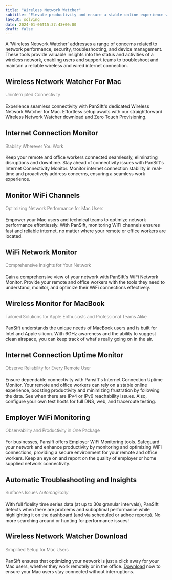 ```yaml
---
title: "Wireless Network Watcher"
subtitle: "Elevate productivity and ensure a stable online experience with PanSift's advanced tools for wireless network monitoring on Apple Macs."
layout: solving
date: 2024-01-06T15:37:43+00:00
draft: false
---
```

<style>
h4 {
font-weight: 200;
}
</style>

A 'Wireless Network Watcher' addresses a range of concerns related to network performance, security, troubleshooting, and device management. These tools provide valuable insights into the status and activities of a wireless network, enabling users and support teams to troubleshoot and maintain a reliable wireless and wired internet connection.

## Wireless Network Watcher For Mac
#### Uninterrupted Connectivity

Experience seamless connectivity with PanSift's dedicated Wireless Network Watcher for Mac. Effortless setup awaits with our straightforward Wireless Network Watcher download and Zero Touch Provisioning. 

## Internet Connection Monitor
#### Stability Wherever You Work

Keep your remote and office workers connected seamlessly, eliminating disruptions and downtime. Stay ahead of connectivity issues with PanSift's Internet Connectivity Monitor. Monitor internet connection stability in real-time and proactively address concerns, ensuring a seamless work experience.

## Monitor WiFi Channels
#### Optimizing Network Performance for Mac Users

Empower your Mac users and technical teams to optimize network performance effortlessly. With PanSift, monitoring WiFi channels ensures fast and reliable internet, no matter where your remote or office workers are located.

## WiFi Network Monitor
#### Comprehensive Insights for Your Network

Gain a comprehensive view of your network with PanSift's WiFi Network Monitor. Provide your remote and office workers with the tools they need to understand, monitor, and optimize their WiFi connections effectively.

## Wireless Monitor for MacBook
#### Tailored Solutions for Apple Enthusiasts and Professional Teams Alike

PanSift understands the unique needs of MacBook users and is built for Intel and Apple silicon. With 6GHz awareness and the ability to suggest clean airspace, you can keep track of what's really going on in the air.

## Internet Connection Uptime Monitor
#### Observe Reliability for Every Remote User

Ensure dependable connectivity with Pansift's Internet Connection Uptime Monitor. Your remote and office workers can rely on a stable online experience, boosting productivity and minimizing frustration by following the data. See when there are IPv4 or IPv6 reachability issues. Also, configure your own test hosts for full DNS, web, and traceroute testing.

## Employer WiFi Monitoring
#### Observability and Productivity in One Package

For businesses, Pansift offers Employer WiFi Monitoring tools. Safeguard your network and enhance productivity by monitoring and optimizing WiFi connections, providing a secure environment for your remote and office workers. Keep an eye on and report on the quality of employer or home supplied network connectivity. 

## Automatic Troubleshooting and Insights
#### Surfaces Issues _Automagically_

With full fidelity time series data (at up to 30s granular intervals), PanSift detects when there are problems and suboptimal performance while highlighting it on the dashboard (and via scheduled or adhoc reports). No more searching around or hunting for performance issues!

## Wireless Network Watcher Download
#### Simplified Setup for Mac Users

PanSift ensures that optimizing your network is just a click away for your Mac users, whether they work remotely or in the office. [Download](/dl/latest_pkg/) now to ensure your Mac users stay connected without interruptions.
